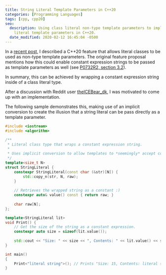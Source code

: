 ```yaml
---
title: String Literal Template Parameters in C++20
categories: [Programming Languages]
tags: [cpp, cpp20]
seo:
  description: Using class literal non-type template parameters to implement string
    literal template parameters in C++20.
  date_modified: 2020-02-12 16:45:04 -0500
---
```


In a [recent post](/posts/cpp20-class-as-non-type-template-param/), I described a C++20 feature that allows literal classes to be used as non-type template parameters. The original feature proposal mentions how this could enable constant expression strings to be passed as template parameters as well (see [P0732R2, section 3.2](http://www.open-std.org/jtc1/sc22/wg21/docs/papers/2018/p0732r2.pdf)).

In summary, this can be achieved by wrapping a constant expression string inside of a class literal type.

After a discussion with Reddit user [theICEBear_dk](https://www.reddit.com/user/theICEBear_dk), I was motivated to come up with an implementation.

The following sample demonstrates this, making use of an implicit conversion to create the illusion that a string literal can be pass directly as a template parameter.

```c++
#include <iostream>
#include <algorithm>

/**
 * Literal class type that wraps a constant expression string.
 *
 * Uses implicit conversion to allow templates to *seemingly* accept constant strings.
 */
template<size_t N>
struct StringLiteral {
    constexpr StringLiteral(const char (&str)[N]) {
        std::copy_n(str, N, raw);
    }
    
    // Retrieves the wrapped string as a constant :)
    constexpr auto& value() const { return raw; }
    
    char raw[N];
};

template<StringLiteral lit>
void Print() {
    // Get the size of the string as a constant expression.
    constexpr auto size = sizeof(lit.value());
    
    std::cout << "Size: " << size << ", Contents: " << lit.value() << std::endl;
}

int main()
{
    Print<"literal string">(); // Prints "Size: 15, Contents: literal string"
}
```
